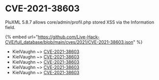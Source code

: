 # CVE-2021-38603

PluXML 5.8.7 allows core/admin/profil.php stored XSS via the Information field.

{% embed url="https://github.com/Live-Hack-CVE/full_database/blob/main/cves/2021/CVE-2021-38603.json" %}


* KielVaughn ~> [CVE-2021-38603](https://www.alice-snow.ru/2021/database/cve-2021-38603/cve-2021-38603-kielvaughn)
* KielVaughn ~> [CVE-2021-38603](https://www.alice-snow.ru/2021/database/cve-2021-38603/cve-2021-38603-kielvaughn)
* KielVaughn ~> [CVE-2021-38603](https://www.alice-snow.ru/2021/database/cve-2021-38603/cve-2021-38603-kielvaughn)
* KielVaughn ~> [CVE-2021-38603](https://www.alice-snow.ru/2021/database/cve-2021-38603/cve-2021-38603-kielvaughn)
* KielVaughn ~> [CVE-2021-38603](https://www.alice-snow.ru/2021/database/cve-2021-38603/cve-2021-38603-kielvaughn)